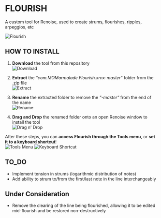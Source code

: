 # FLOURISH
A custom tool for Renoise, used to create strums, flourishes, ripples, arpeggios, etc

![Flourish](https://raw.githubusercontent.com/M-O-Marmalade/Pix/master/flourishwindow.jpg)

## HOW TO INSTALL
1. **Download** the tool from this repository\
![Download](https://raw.githubusercontent.com/M-O-Marmalade/Pix/master/flourish1.jpg)


2. **Extract** the *"com.MOMarmalade.Flourish.xrnx-master"* folder from the .zip file\
![Extract](https://raw.githubusercontent.com/M-O-Marmalade/Pix/master/extract.jpg)


3. **Rename** the extracted folder to remove the *"-master"* from the end of the name\
![Rename](https://raw.githubusercontent.com/M-O-Marmalade/Pix/master/renameit.jpg)


4. **Drag and Drop** the renamed folder onto an open Renoise window to install the tool\
![Drag n' Drop](https://raw.githubusercontent.com/M-O-Marmalade/Pix/master/dragndrop.jpg)


After these steps, you can **access Flourish through the Tools menu**, or **set it to a keyboard shortcut**!\
![Tools Menu](https://raw.githubusercontent.com/M-O-Marmalade/Pix/master/toolsmenu.jpg)
![Keyboard Shortcut](https://raw.githubusercontent.com/M-O-Marmalade/Pix/master/keyshort.jpg)


## TO_DO
- Implement tension in strums (logarithmic distribution of notes)
- Add ability to strum to/from the first/last note in the line interchangeably

## Under Consideration
- Remove the clearing of the line being flourished, allowing it to be edited mid-flourish and be restored non-destructively
